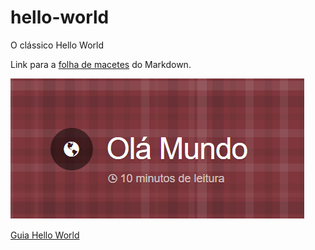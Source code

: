 # hello-world
O clássico Hello World

Link para a [folha de macetes](https://github.com/adam-p/markdown-here/wiki/Markdown-Cheatsheet) do Markdown.


![Logo do Guia Hello World](https://github.com/GabrielaKlabunde/hello-world/blob/Edi%C3%A7%C3%B5es-no-readme/Hello%20world%20Guide.PNG "Guia Hello World")

[Guia Hello World](https://guides.github.com/activities/hello-world/)
